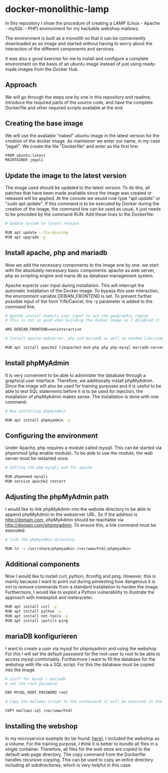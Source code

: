 # docker-monolithic-lamp
In this repository I show the procedure of creating a LAMP (Linux - Apache - mySQL - PHP) environment 
for my hackable webshop mallowz. <br/>

The environment is built as a monolith so that it can be conveniently downloaded as an image and started 
without having to worry about the interaction of the different components and services. <br/>

It was also a good exercise for me to install and configure a complete environment on the basis of an ubuntu 
image instead of just using ready-made images from the Docker Hub.

## Approach
We will go through the steps one by one in this repository and readme, introduce the required parts of the source code, and have the complete Dockerfile and other required scripts available at the end.

## Creating the base image
We will use the available "naked" ubuntu image in the latest version for the creation of the docker image. As maintainer we enter our name, in my case "jegali". We create the file "Dockerfile" and enter as the first line:

```bash
FROM ubuntu:latest
MAINTAINER jegali
```

## Update the image to the latest version 
The image used should be updated to the latest version. To do this, all patches that have been made available since the image was created or released will be applied. At the console we would now type "apt update" or "sudo apt update". If this command is to be executed by Docker during the creation of the image, the command line can be used as usual, it just needs to be preceded by the command RUN. Add these lines to the Dockerfile:

```bash
# Update system to latest release

RUN apt update --fix-missing
RUN apt upgrade -y
```

## Install apache, php and mariadb
Now we add the necessary components to the image one by one. we start with the absolutely necessary basic components: apache as web server, php as scripting engine and maria db as database management system.<br/>

Apache expects user input during installation. This will interrupt the automatic installation of the Docker image. To bypass this user interaction, the environment variable DEBIAN_FRONTEND is set. To prevent further possible input of the form Y/N/Cancel, the -y parameter is added to the command line.

```bash
# Apache install expects user input to set the geographic region
# This is not so good when building the docker image so I disabled it

ARG DEBIAN_FRONTEND=noninteractive

# Install apache webserver, php and mariadb as well as needed libs/components

RUN apt install apache2 libapache2-mod-php php php-mysql mariadb-server mariadb-client -y
```

## Install phpMyAdmin
It is very convenient to be able to administer the database through a graphical user interface. Therefore, we additionally install phpMyAdmin. Since the image will also be used for training purposes and it is useful to be able to test SQL statements before it is to be used for injection, the installation of phpMyAdmin makes sense. The installation is done with one command:

```bash
# Now installing phpmyadmin

RUN apt install phpmyadmin -y
```

## Configuring the environment
Under Apache, php requires a module called mysqli. This can be started via phpenmod (php enable module). To be able to use the module, the web server must be restarted once.<br/>

```bash
# Setting the php mysqli mod for apache

RUN phpenmod mysqli
RUN service apache2 restart
```

## Adjusting the phpMyAdmin path
I would like to link phpMyAdmin into the website directory to be able to append phpMyAdmin to the webserver URL. So if the address is http://domain.com, phpMyAdmin should be reachable via http://domain.com/phpmyadmin. To ensure this, a link command must be executed:

```bash
# link the phpmyadmin directory

RUN ln -s /usr/share/phpmyadmin /var/www/html/phpmyadmin
```

## Additional components
Now I would like to install curl, python, ifconfig and ping. However, this is mainly because I want to point out during pentesting how dangerous it is not to remove commands from a standard installation to harden the image. Furthermore, I would like to exploit a Python vulnerability to illustrate the approach with metasploit and meterpreter.

```bash
RUN apt install curl -y
RUN apt install python -y
RUN apt install net-tools -y
RUN apt install iputils-ping 
```

## mariaDB konfigurieren
I want to create a user via mysql for phpmyadmin and using the webshop. For this I will set the default password for the root-user to root to be able to access mysql comfortably. Furthermore I want to fill the database for the webshop with life via a SQL script. For this the database must be copied into the image.

```bash
# stuff for mysql / mariadb
# set the root password

ENV MYSQL_ROOT_PASSWORD root

# Copy the mallowz script to the container# it will be executed in the run-mallowz shell script

COPY mallowz.sql /var/www/html
```

## Installing the webshop
In my microservice example (to be found: [here](https://github.com/jegali/docker-nginx-mysql-php-phpmyadmin)), I included the webshop as a volume. For the training purpose, I think it is better to bundle all files in a single container. Therefore, all files for the web store are copied to the default web page directory. The copy command from the Dockerfile handles recursive copying. This can be used to copy an entire directory including all subdirectories, which is very helpful in this case.

